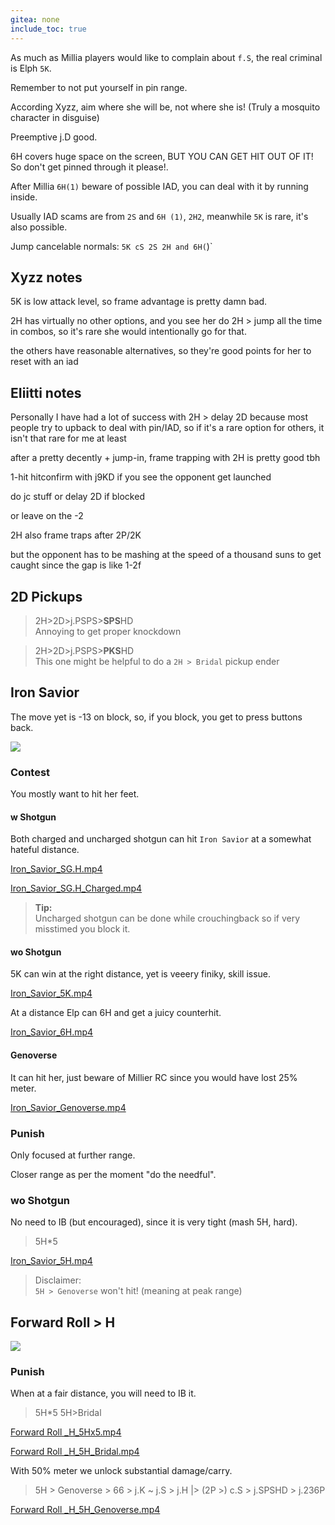 ```yaml
---
gitea: none
include_toc: true
---
```



As much as Millia players would like to complain about `f.S`, the real criminal is Elph `5K`.

Remember to not put yourself in pin range.

According Xyzz, aim where she will be, not where she is! (Truly a mosquito character in disguise)

Preemptive j.D good.

6H covers huge space on the screen, BUT YOU CAN GET HIT OUT OF IT! So don't get pinned through it please!.

After Millia `6H(1)` beware of possible IAD, you can deal with it by running inside.

Usually IAD scams are from `2S` and `6H (1)`, `2H2`, meanwhile `5K` is rare, it's also possible.

Jump cancelable normals: `5K cS 2S 2H and 6H(`)`

## Xyzz notes

5K is low attack level, so frame advantage is pretty damn bad.

2H has virtually no other options, and you see her do 2H > jump all the time in combos, so it's rare she would intentionally go for that.

the others have reasonable alternatives, so they're good points for her to reset with an iad

## EIiitti notes

Personally I have had a lot of success with 2H > delay 2D because most people try to upback to deal with pin/IAD, so if it's a rare option for others, it isn't that rare for me at least

after a pretty decently + jump-in, frame trapping with 2H is pretty good tbh

1-hit hitconfirm with j9KD if you see the opponent get launched

do jc stuff or delay 2D if blocked

or leave on the -2

2H also frame traps after 2P/2K

but the opponent has to be mashing at the speed of a thousand suns to get caught since the gap is like 1-2f

## 2D Pickups

> 2H>2D>j.PSPS>**SPS**HD \
> Annoying to get proper knockdown


> 2H>2D>j.PSPS>**PKS**HD\
> This one might be helpful to do a `2H > Bridal` pickup ender


## Iron Savior

The move yet is -13 on block, so, if you block, you get to press buttons back.

![](https://www.dustloop.com/wiki/images/thumb/1/1c/GGXRD-R2_Millia_IronSavior_hitbox.png/210px-GGXRD-R2_Millia_IronSavior_hitbox.png)


### Contest

You mostly want to hit her feet.

#### w Shotgun

Both charged and uncharged shotgun can hit `Iron Savior` at a somewhat hateful distance.

[Iron_Savior_SG.H.mp4](Contest/Iron_Savior_SG.H.mp4)

[Iron_Savior_SG.H_Charged.mp4](Contest/Iron_Savior_SG.H_Charged.mp4)

> **Tip:**\
> Uncharged shotgun can be done while crouchingback so if very misstimed you block it.


#### wo Shotgun

5K can win at the right distance, yet is veeery finiky, skill issue.

[Iron_Savior_5K.mp4](Contest/Iron_Savior_5K.mp4)


At a distance Elp can 6H and get a juicy counterhit.

[Iron_Savior_6H.mp4](Contest/Iron_Savior_6H.mp4)

#### Genoverse

It can hit her, just beware of Millier RC since you would have lost 25% meter.

[Iron_Savior_Genoverse.mp4](Contest/Iron_Savior_Genoverse.mp4)

### Punish

Only focused at further range.

Closer range as per the moment "do the needful".

### wo Shotgun

No need to IB (but encouraged), since it is very tight (mash 5H, hard).

> 5H*5

[Iron_Savior_5H.mp4](Punishes/Iron_Savior_5H.mp4)

> Disclaimer:\
> `5H > Genoverse` won't hit! (meaning at peak range)



## Forward Roll > H

![](https://www.dustloop.com/wiki/images/thumb/f/f2/GGXRD_Millia_Digitalis.png/210px-GGXRD_Millia_Digitalis.png)

### Punish

When at a fair distance, you will need to IB it.

> 5H*5
> 5H>Bridal

[Forward Roll _H_5Hx5.mp4](Punishes/Forward%20Roll%20_H_5Hx5.mp4)

[Forward Roll _H_5H_Bridal.mp4](Punishes/Forward%20Roll%20_H_5H_Bridal.mp4)

With 50% meter we unlock substantial damage/carry.

> 5H > Genoverse > 66 > j.K ~ j.S > j.H |> (2P >) c.S > j.SPSHD > j.236P
 
[Forward Roll _H_5H_Genoverse.mp4](Punishes/Forward%20Roll%20_H_5H_Genoverse.mp4)